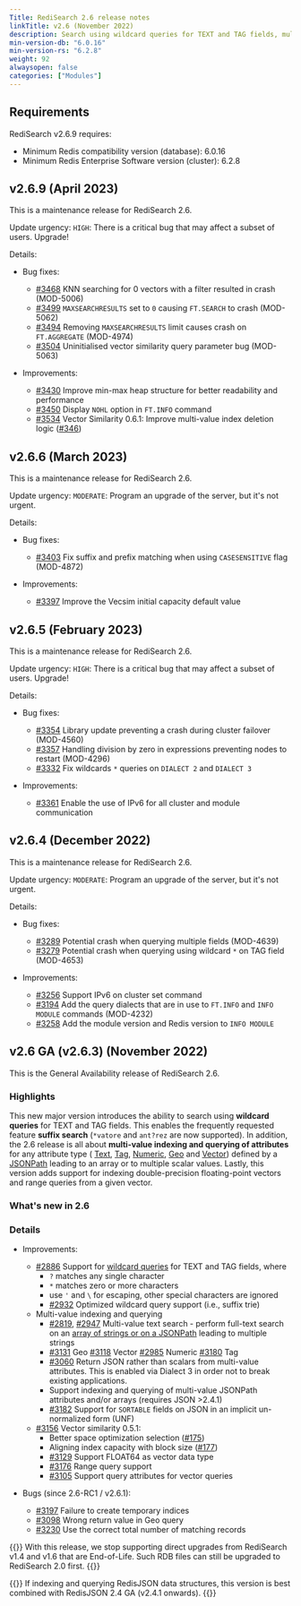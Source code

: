 ```yaml
---
Title: RediSearch 2.6 release notes
linkTitle: v2.6 (November 2022)
description: Search using wildcard queries for TEXT and TAG fields, multi-value indexing and querying of attributes for any attribute type, and indexing double-precision floating-point vectors and range queries from a given vector.
min-version-db: "6.0.16"
min-version-rs: "6.2.8"
weight: 92
alwaysopen: false
categories: ["Modules"]
---
```

## Requirements

RediSearch v2.6.9 requires:

- Minimum Redis compatibility version (database): 6.0.16
- Minimum Redis Enterprise Software version (cluster): 6.2.8

## v2.6.9 (April 2023)

This is a maintenance release for RediSearch 2.6.

Update urgency: `HIGH`: There is a critical bug that may affect a subset of users. Upgrade!

Details:

- Bug fixes:

  - [#3468](https://github.com/RediSearch/RediSearch/pull/3468) KNN searching for 0 vectors with a filter resulted in crash (MOD-5006)
  - [#3499](https://github.com/RediSearch/RediSearch/pull/3499) `MAXSEARCHRESULTS` set to `0` causing `FT.SEARCH` to crash (MOD-5062)
  - [#3494](https://github.com/RediSearch/RediSearch/pull/3494) Removing `MAXSEARCHRESULTS` limit causes crash on `FT.AGGREGATE` (MOD-4974)
  - [#3504](https://github.com/RediSearch/RediSearch/pull/3504) Uninitialised vector similarity query parameter bug (MOD-5063)

- Improvements:

  - [#3430](https://github.com/RediSearch/RediSearch/pull/3430) Improve min-max heap structure for better readability and performance
  - [#3450](https://github.com/RediSearch/RediSearch/pull/3450) Display `NOHL` option in `FT.INFO` command
  - [#3534](https://github.com/RediSearch/RediSearch/pull/3534) Vector Similarity 0.6.1: Improve multi-value index deletion logic ([#346](https://github.com/RedisAI/VectorSimilarity/pull/346))

## v2.6.6 (March 2023)

This is a maintenance release for RediSearch 2.6.

Update urgency: `MODERATE`: Program an upgrade of the server, but it's not urgent.

Details:

- Bug fixes:

  - [#3403](https://github.com/RediSearch/RediSearch/pull/3403) Fix suffix and prefix matching when using `CASESENSITIVE` flag (MOD-4872)

- Improvements:

  - [#3397](https://github.com/RediSearch/RediSearch/pull/3397) Improve the Vecsim initial capacity default value

## v2.6.5 (February 2023)

This is a maintenance release for RediSearch 2.6.

Update urgency: `HIGH`: There is a critical bug that may affect a subset of users. Upgrade!

Details:

- Bug fixes:

  - [#3354](https://github.com/RediSearch/RediSearch/pull/3354) Library update preventing a crash during cluster failover (MOD-4560)
  - [#3357](https://github.com/RediSearch/RediSearch/pull/3357) Handling division by zero in expressions preventing nodes to restart (MOD-4296)
  - [#3332](https://github.com/RediSearch/RediSearch/pull/3332) Fix wildcards `*` queries on `DIALECT 2` and `DIALECT 3`

- Improvements:
  
  - [#3361](https://github.com/RediSearch/RediSearch/pull/3361) Enable the use of IPv6 for all cluster and module communication

## v2.6.4 (December 2022)

This is a maintenance release for RediSearch 2.6.

Update urgency: `MODERATE`: Program an upgrade of the server, but it's not urgent.

Details:

- Bug fixes:

  - [#3289](https://github.com/RediSearch/RediSearch/pull/3289) Potential crash when querying multiple fields (MOD-4639)
  - [#3279](https://github.com/RediSearch/RediSearch/pull/3279) Potential crash when querying using wildcard `*` on TAG field (MOD-4653)

- Improvements:
  
  - [#3256](https://github.com/RediSearch/RediSearch/pull/3256) Support IPv6 on cluster set command
  - [#3194](https://github.com/RediSearch/RediSearch/pull/3194) Add the query dialects that are in use to `FT.INFO` and `INFO MODULE` commands (MOD-4232)
  - [#3258](https://github.com/RediSearch/RediSearch/pull/3258) Add the module version and Redis version to `INFO MODULE`  

## v2.6 GA (v2.6.3) (November 2022)

This is the General Availability release of RediSearch 2.6.

### Highlights

This new major version introduces the ability to search using **wildcard queries** for TEXT and TAG fields. This enables the frequently requested feature **suffix search** (`*vatore` and `ant?rez` are now supported).
In addition, the 2.6 release is all about **multi-value indexing and querying of attributes** for any attribute type ( [Text](https://redis.io/docs/stack/search/indexing_json/#index-json-arrays-as-text), [Tag](https://redis.io/docs/stack/search/indexing_json/#index-json-arrays-as-tag), [Numeric](https://redis.io/docs/stack/search/indexing_json/#index-json-arrays-as-numeric), [Geo](https://redis.io/docs/stack/search/indexing_json/#index-json-arrays-as-geo) and [Vector](https://redis.io/docs/stack/search/indexing_json/#index-json-arrays-as-vector)) defined by a [JSONPath](https://redis.io/docs/stack/json/path/) leading to an array or to multiple scalar values.
Lastly, this version adds support for indexing double-precision floating-point vectors and range queries from a given vector.

### What's new in 2.6

### Details

- Improvements:

  - [#2886](https://github.com/RediSearch/RediSearch/pull/2886) Support for [wildcard queries](https://redis.io/docs/stack/search/reference/query_syntax/#wildcard-matching) for TEXT and TAG fields, where
    - `?` matches any single character
    - `*` matches zero or more characters
    - use `'` and `\` for escaping, other special characters are ignored
    - [#2932](https://github.com/RediSearch/RediSearch/pull/2932) Optimized wildcard query support (i.e., suffix trie)
  - Multi-value indexing and querying
    - [#2819](https://github.com/RediSearch/RediSearch/pull/2819), [#2947](https://github.com/RediSearch/RediSearch/pull/2947) Multi-value text search - perform full-text search on an [array of strings or on a JSONPath](https://redis.io/docs/stack/search/indexing_json/#index-json-arrays-as-tag) leading to multiple strings
    - [#3131](https://github.com/RediSearch/RediSearch/pull/3131) Geo [#3118](https://github.com/RediSearch/RediSearch/pull/3118) Vector [#2985](https://github.com/RediSearch/RediSearch/pull/2985) Numeric [#3180](https://github.com/RediSearch/RediSearch/pull/3180) Tag
    - [#3060](https://github.com/RediSearch/RediSearch/pull/3060) Return JSON rather than scalars from multi-value attributes.  This is enabled via Dialect 3 in order not to break existing applications.
    - Support indexing and querying of multi-value JSONPath attributes and/or arrays (requires JSON >2.4.1)
    - [#3182](https://github.com/RediSearch/RediSearch/pull/3182) Support for `SORTABLE` fields on JSON in an implicit un-normalized form (UNF)
  - [#3156](https://github.com/RediSearch/RediSearch/pull/3156) Vector similarity 0.5.1:
    - Better space optimization selection ([#175](https://github.com/RedisAI/VectorSimilarity/pull/175)) 
    - Aligning index capacity with block size ([#177](https://github.com/RedisAI/VectorSimilarity/pull/177)) 
    - [#3129](https://github.com/RediSearch/RediSearch/pull/3129) Support FLOAT64 as vector data type 
    - [#3176](https://github.com/RediSearch/RediSearch/pull/3176) Range query support
    - [#3105](https://github.com/RediSearch/RediSearch/pull/3105) Support query attributes for vector queries

- Bugs (since 2.6-RC1 / v2.6.1):

  - [#3197](https://github.com/RediSearch/RediSearch/pull/3197) Failure to create temporary indices
  - [#3098](https://github.com/RediSearch/RediSearch/pull/3098) Wrong return value in Geo query
  - [#3230](https://github.com/RediSearch/RediSearch/issues/3230) Use the correct total number of matching records

{{<note>}}
With this release, we stop supporting direct upgrades from RediSearch v1.4 and v1.6 that are End-of-Life. Such RDB files can still be upgraded to RediSearch 2.0 first.
{{</note>}}

{{<note>}}
If indexing and querying RedisJSON data structures, this version is best combined with RedisJSON 2.4 GA (v2.4.1 onwards).
{{</note>}}
